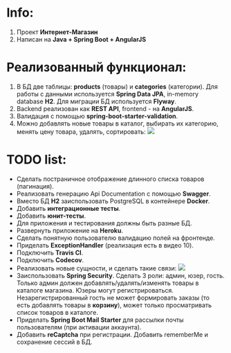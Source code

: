 # Info:
1. Проект **Интернет-Магазин**
2. Написан на **Java + Spring Boot + AngularJS**

# Реализованный функционал:
1. В БД две таблицы: **products** (товары) и **categories** (категории). Для работы с данными используется 
**Spring Data JPA**, in-memory database **H2**. Для миграции БД используется **Flyway**.
2. Backend реализован как **REST API**, frontend - на **AngularJS**.
3. Валидация с помощью **spring-boot-starter-validation**.
4. Можно добавлять новые товары в каталог, выбирать их категорию, менять цену товара, удалять, сортировать:
![](https://github.com/aleksey-nsk/gb-homework/blob/main/screenshots/01_store_frontend.png)

# TODO list:
- Сделать постраничное отображение длинного списка товаров (пагинация).
- Реализовать генерацию Api Documentation с помощью **Swagger**.
- Вместо БД **H2** заиспользовать PostgreSQL в контейнере **Docker**.
- Добавить **интеграционные тесты**.
- Добавить **юнит-тесты**.
- Для приложения и тестирования должны быть разные БД.
- Развернуть приложение на **Heroku**.
- Сделать понятную пользователю валидацию полей на фронтенде.
- Приделать **ExceptionHandler** (реализация есть в видео 10).
- Подключить **Travis CI**.
- Подключить **Codecov**.
- Реализовать новые сущности, и сделать такие связи:
![](https://github.com/aleksey-nsk/gb-homework/blob/main/screenshots/02_db_todo.png)
- Заиспользовать **Spring Security**. Сделать 3 роли: админ, юзер, гость. Только админ должен добавлять/удалять/изменять 
товары в каталоге магазина. Юзеры могут регистрироваться. Незарегистрированный гость не может формировать заказы
(то есть добавлять товары в **корзину**), может только просматривать список товаров в каталоге.
- Приделать **Spring Boot Mail Starter** для рассылки почты пользователям (при активации аккаунта).
- Добавить **reCaptcha** при регистрации. Добавить rememberMe и сохранение сессий в БД.

